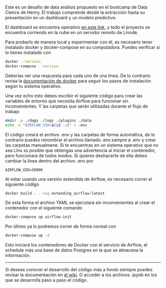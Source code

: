 Este es un desafío de data análisis propuesto en el bootcamp de Data Cience de Henry. El trabajo comprende desde la extracción hasta su presentación en un dashboard y un modelo predictivo.

El dashboard se encuentra operativo [en este link](https://app.powerbi.com/view?r=eyJrIjoiYTUzODVkN2EtMWVlZC00ODMxLTk5MjQtOTdiY2Q1ZjgzYTdlIiwidCI6IjBlMGNiMDYwLTA5YWQtNDlmNS1hMDA1LTY4YjliNDlhYTFmNiIsImMiOjR9), y todo el proyecto se encuentra corriendo en la nube en un servidor remoto de Linode. 

Para probarlo de manera local y experimentar con él, es necesario tener instalado docker y docker-compose en su computadora. Puedes verificar si lo tienes instalado con 

```bash
docker --version
docker-compose --version
```

Deberías ver una respuesta para cada uno de una linea. De lo contrario revisa la [documentación de docker](https://docs.docker.com/desktop/) para seguir los pasos de instalación según tu sistema operativo.

Una vez echo esto debes escribir el siguiente código para crear las variables de entorno que necesita Airflow para funcionar sin inconvenientes. Y las carpetas que serán utilizadas durante el flujo de trabajo

```bash
mkdir -p ./dags ./logs ./plugins ./data
echo -e "AIRFLOW_UID=$(id -u)" > .env
```

El código creará el archivo .env y las carpetas de forma automática, de lo contrario puedes renombrar el archivo llamado .env.sampre a .env y crear las carpetas manualmene. Si te encuentras en un sistema operativo que no sea Linu ss posible que obtengas una advertencia al iniciar el contenedor, pero funcionará de todos modos. Si quieres deshacerte de ella debes cambiar la línea dentro del archivo .env por

```
AIRFLOW_UID=50000
```

Al estar usando una versión extendida de Airflow, es necesario correr el siguiente código 

```bash
docker build . --tag extending_airflow:latest
```

De esta forma el archivo YAML se ejecutará sin inconvenientes al crear el contenedor con el siguiente comando

```bash
docker-compose up airflow-init
```

Por último ya lo podremos correr de forma normal con 

```bash
docker-compose up -d
```

Esto iniciará los contenedores de Docker con el servicio de Airflow, el schedule más una base de datos Postgres en la que se almacena la información.

***

Si deseas conocer el desarrollo del código más a fondo siempre puedes revisar la documentación en [el wiki](https://github.com/jorgeav527/life-expectancy/wiki). O acceder a los archivos .ipynb en los que se desarrolla paso a paso el código.


